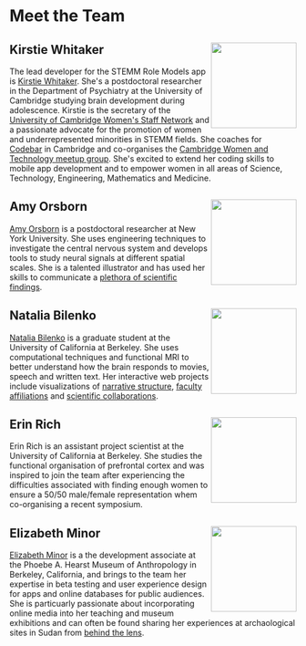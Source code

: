 # Meet the Team

## Kirstie Whitaker <img src="https://kirstiewhitaker.files.wordpress.com/2013/12/2012-11-06_1352162750.jpg" width="150" align="right"/>
The lead developer for the STEMM Role Models app is [Kirstie Whitaker](www.kirstiewhitaker.com). She's a postdoctoral researcher in the Department of Psychiatry at the University of Cambridge studying brain development during adolescence. Kirstie is the secretary of the [University of Cambridge Women's Staff Network](http://www.equality.admin.cam.ac.uk/diversity-networks/womens-staff-network) and a passionate advocate for the promotion of women and underrepresented minorities in STEMM fields. She coaches for [Codebar](https://codebar.io/) in Cambridge and co-organises the [Cambridge Women and Technology meetup group](http://www.meetup.com/Cambridge-Women-and-technology). She's excited to extend her coding skills to mobile app development and to empower women in all areas of Science, Technology, Engineering, Mathematics and Medicine.
<BR CLEAR=ALL>
## Amy Orsborn <img src="https://wp.nyu.edu/amyo/wp-content/uploads/sites/646/2014/09/IMG_20140627_124741-195x300.jpg" width="150" align="right"/>
[Amy Orsborn](https://wp.nyu.edu/amyo/) is a postdoctoral researcher at New York University. She uses engineering techniques to investigate the central nervous system and develops tools to study neural signals at different spatial scales. She is a talented illustrator and has used her skills to communicate a [plethora of scientific findings](https://wp.nyu.edu/amyo/illustrations/). 
<BR CLEAR=ALL>
## Natalia Bilenko <img src="http://nbilenko.com/brain_still.png" width="150" align="right"/>
[Natalia Bilenko](http://nbilenko.com/) is a graduate student at the University of California at Berkeley. She uses computational techniques and functional MRI to better understand how the brain responds to movies, speech and written text. Her interactive web projects include visualizations of [narrative structure](http://nbilenko.com/projects/narrative.html), [faculty affiliations](http://neuroscience.berkeley.edu/faculty-by-department/) and [scientific collaborations](http://nbilenko.com/bsr/collaborations/).
<BR CLEAR=ALL>
## Erin Rich <img src="https://i1.rgstatic.net/ii/profile.image/AS%3A314017770344449%401451879078664_l/Erin_Rich.png" width="150" align="right"/>
Erin Rich is an assistant project scientist at the University of California at Berkeley. She studies the functional organisation of prefrontal cortex and was inspired to join the team after experiencing the difficulties associated with finding enough women to ensure a 50/50 male/female representation whem co-organising a recent symposium.
<BR CLEAR=ALL>
## Elizabeth Minor <img src="https://media.licdn.com/mpr/mpr/shrinknp_400_400/p/7/000/2bd/112/13dc218.jpg" width="150" align="right"/>
[Elizabeth Minor](https://www.linkedin.com/in/elizabeth-minor-67744878) is a the development associate at the Phoebe A. Hearst Museum of Anthropology in Berkeley, California, and brings to the team her expertise in beta testing and user experience design for apps and online databases for public audiences. She is particuarly passionate about incorporating online media into her teaching and museum exhibitions and can often be found sharing her experiences at archaological sites in Sudan from [behind the lens](https://www.instagram.com/qmole/).
